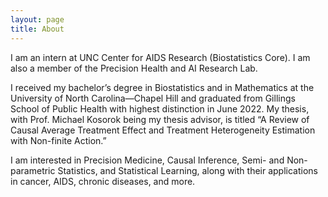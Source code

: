 ```yaml
---
layout: page
title: About
---
```


I am an intern at UNC Center for AIDS Research (Biostatistics Core). I am also a member of the Precision Health and AI Research Lab.

I received my bachelor’s degree in Biostatistics and in Mathematics at the University of North Carolina—Chapel Hill and graduated from Gillings School of Public Health with highest distinction in June 2022. My thesis, with Prof. Michael Kosorok being my thesis advisor, is titled “A Review of Causal Average Treatment Effect and Treatment Heterogeneity Estimation with Non-finite Action.”

I am interested in Precision Medicine, Causal Inference, Semi- and Non-parametric Statistics, and Statistical Learning, along with their applications in cancer, AIDS, chronic diseases, and more.
